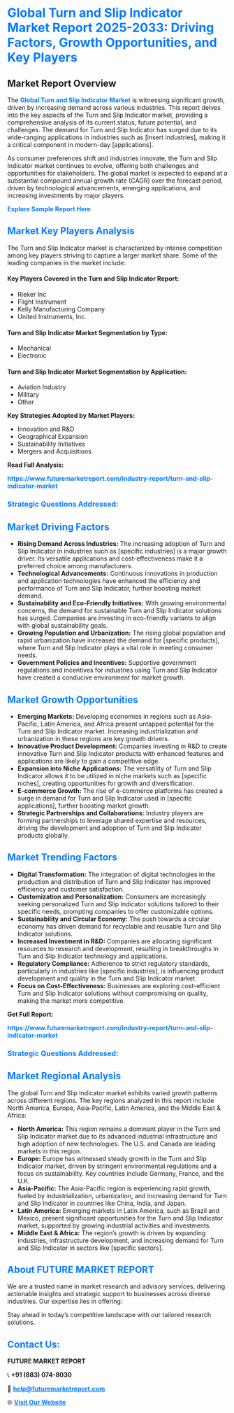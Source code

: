 <h1 style="color: #007BFF;">Global Turn and Slip Indicator Market Report 2025-2033: Driving Factors, Growth Opportunities, and Key Players</h1>

<section id="overview">
<h2>Market Report Overview</h2>
<p>The <a href="https://www.futuremarketreport.com/industry-report/turn-and-slip-indicator-market" style="color: #007BFF; text-decoration: none;"><strong>Global Turn and Slip Indicator Market</strong></a> is witnessing significant growth, driven by increasing demand across various industries. This report delves into the key aspects of the Turn and Slip Indicator market, providing a comprehensive analysis of its current status, future potential, and challenges. The demand for Turn and Slip Indicator has surged due to its wide-ranging applications in industries such as [insert industries], making it a critical component in modern-day [applications].</p>
<p>As consumer preferences shift and industries innovate, the Turn and Slip Indicator market continues to evolve, offering both challenges and opportunities for stakeholders. The global market is expected to expand at a substantial compound annual growth rate (CAGR) over the forecast period, driven by technological advancements, emerging applications, and increasing investments by major players.</p>
</section>

<section id="overview">
<p><a href="https://www.futuremarketreport.com/request-sample/reportId=87256" style="color: #007BFF; text-decoration: none;"><strong>Explore Sample Report Here</strong></a></p>
</section>

<section id="key-players">
<h2 style="color: #007BFF;">Market Key Players Analysis</h2>
<p>The Turn and Slip Indicator market is characterized by intense competition among key players striving to capture a larger market share. Some of the leading companies in the market include:</p>
<h4>Key Players Covered in the Turn and Slip Indicator Report:</h4>
<ul><li>Rieker Inc</li><li>Flight Instrument</li><li>Kelly Manufacturing Company</li><li>United Instruments, Inc.</li></ul>
<h4>Turn and Slip Indicator Market Segmentation by Type:</h4>
<ul><li>Mechanical</li><li>Electronic</li></ul>

<h4>Turn and Slip Indicator Market Segmentation by Application:</h4>
<ul><li>Aviation Industry</li><li>Military</li><li>Other</li></ul>
<p><strong>Key Strategies Adopted by Market Players:</strong></p>
<ul>
<li>Innovation and R&D</li>
<li>Geographical Expansion</li>
<li>Sustainability Initiatives</li>
<li>Mergers and Acquisitions</li>
</ul>
</section>

<section>
<p><strong>Read Full Analysis: </strong></p><a href="https://www.futuremarketreport.com/industry-report/turn-and-slip-indicator-market" style="color: #007BFF; text-decoration: none;"><strong>https://www.futuremarketreport.com/industry-report/turn-and-slip-indicator-market</strong></a>
<h3 style="color: #007BFF;">Strategic Questions Addressed:</h3>
</section>

<section id="driving-factors">
<h2 style="color: #007BFF;">Market Driving Factors</h2>
<ul>
<li><strong>Rising Demand Across Industries:</strong> The increasing adoption of Turn and Slip Indicator in industries such as [specific industries] is a major growth driver. Its versatile applications and cost-effectiveness make it a preferred choice among manufacturers.</li>
<li><strong>Technological Advancements:</strong> Continuous innovations in production and application technologies have enhanced the efficiency and performance of Turn and Slip Indicator, further boosting market demand.</li>
<li><strong>Sustainability and Eco-Friendly Initiatives:</strong> With growing environmental concerns, the demand for sustainable Turn and Slip Indicator solutions has surged. Companies are investing in eco-friendly variants to align with global sustainability goals.</li>
<li><strong>Growing Population and Urbanization:</strong> The rising global population and rapid urbanization have increased the demand for [specific products], where Turn and Slip Indicator plays a vital role in meeting consumer needs.</li>
<li><strong>Government Policies and Incentives:</strong> Supportive government regulations and incentives for industries using Turn and Slip Indicator have created a conducive environment for market growth.</li>
</ul>
</section>

<section id="growth-opportunities">
<h2 style="color: #007BFF;">Market Growth Opportunities</h2>
<ul>
<li><strong>Emerging Markets:</strong> Developing economies in regions such as Asia-Pacific, Latin America, and Africa present untapped potential for the Turn and Slip Indicator market. Increasing industrialization and urbanization in these regions are key growth drivers.</li>
<li><strong>Innovative Product Development:</strong> Companies investing in R&D to create innovative Turn and Slip Indicator products with enhanced features and applications are likely to gain a competitive edge.</li>
<li><strong>Expansion into Niche Applications:</strong> The versatility of Turn and Slip Indicator allows it to be utilized in niche markets such as [specific niches], creating opportunities for growth and diversification.</li>
<li><strong>E-commerce Growth:</strong> The rise of e-commerce platforms has created a surge in demand for Turn and Slip Indicator used in [specific applications], further boosting market growth.</li>
<li><strong>Strategic Partnerships and Collaborations:</strong> Industry players are forming partnerships to leverage shared expertise and resources, driving the development and adoption of Turn and Slip Indicator products globally.</li>
</ul>
</section>

<section id="trending-factors">
<h2 style="color: #007BFF;">Market Trending Factors</h2>
<ul>
<li><strong>Digital Transformation:</strong> The integration of digital technologies in the production and distribution of Turn and Slip Indicator has improved efficiency and customer satisfaction.</li>
<li><strong>Customization and Personalization:</strong> Consumers are increasingly seeking personalized Turn and Slip Indicator solutions tailored to their specific needs, prompting companies to offer customizable options.</li>
<li><strong>Sustainability and Circular Economy:</strong> The push towards a circular economy has driven demand for recyclable and reusable Turn and Slip Indicator solutions.</li>
<li><strong>Increased Investment in R&D:</strong> Companies are allocating significant resources to research and development, resulting in breakthroughs in Turn and Slip Indicator technology and applications.</li>
<li><strong>Regulatory Compliance:</strong> Adherence to strict regulatory standards, particularly in industries like [specific industries], is influencing product development and quality in the Turn and Slip Indicator market.</li>
<li><strong>Focus on Cost-Effectiveness:</strong> Businesses are exploring cost-efficient Turn and Slip Indicator solutions without compromising on quality, making the market more competitive.</li>
</ul>
</section>

<section>
<p><strong>Get Full Report: </strong></p><a href="https://www.futuremarketreport.com/industry-report/turn-and-slip-indicator-market" style="color: #007BFF; text-decoration: none;"><strong>https://www.futuremarketreport.com/industry-report/turn-and-slip-indicator-market</strong></a>
<h3 style="color: #007BFF;">Strategic Questions Addressed:</h3>
</section>


<section id="regional-analysis">
<h2 style="color: #007BFF;">Market Regional Analysis</h2>
<p>The global Turn and Slip Indicator market exhibits varied growth patterns across different regions. The key regions analyzed in this report include North America, Europe, Asia-Pacific, Latin America, and the Middle East & Africa:</p>
<ul>
<li><strong>North America:</strong> This region remains a dominant player in the Turn and Slip Indicator market due to its advanced industrial infrastructure and high adoption of new technologies. The U.S. and Canada are leading markets in this region.</li>
<li><strong>Europe:</strong> Europe has witnessed steady growth in the Turn and Slip Indicator market, driven by stringent environmental regulations and a focus on sustainability. Key countries include Germany, France, and the U.K.</li>
<li><strong>Asia-Pacific:</strong> The Asia-Pacific region is experiencing rapid growth, fueled by industrialization, urbanization, and increasing demand for Turn and Slip Indicator in countries like China, India, and Japan.</li>
<li><strong>Latin America:</strong> Emerging markets in Latin America, such as Brazil and Mexico, present significant opportunities for the Turn and Slip Indicator market, supported by growing industrial activities and investments.</li>
<li><strong>Middle East & Africa:</strong> The region’s growth is driven by expanding industries, infrastructure development, and increasing demand for Turn and Slip Indicator in sectors like [specific sectors].</li>
</ul>
</section>

<footer>
<h2 style="color: #007BFF;">About FUTURE MARKET REPORT</h2>
<p>We are a trusted name in market research and advisory services, delivering actionable insights and strategic support to businesses across diverse industries. Our expertise lies in offering:</p>

<p>Stay ahead in today’s competitive landscape with our tailored research solutions.</p>

<h2 style="color: #007BFF;">Contact Us:</h2>
<p><strong>FUTURE MARKET REPORT</strong></p>
<p>📞 <strong>+91 (883) 074-8030</strong></p>
<p>📧 <strong><a href="mailto:help@futuremarketreport.com" style="color: #007BFF;">help@futuremarketreport.com</a></strong></p>
<p>🌐 <strong><a href="https://www.futuremarketreport.com/" style="color: #007BFF;">Visit Our Website</a></strong></p>
</footer>